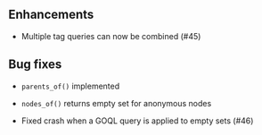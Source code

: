 ## Enhancements

- Multiple tag queries can now be combined (#45)

## Bug fixes

- `parents_of()` implemented

- `nodes_of()` returns empty set for anonymous nodes

- Fixed crash when a GOQL query is applied to empty sets (#46)

 
